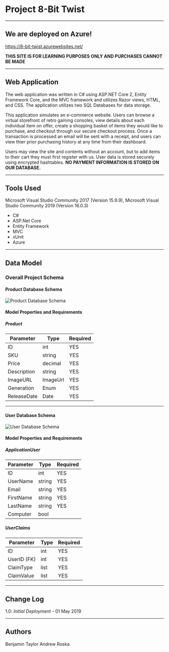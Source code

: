 
# Project 8-Bit Twist
---------------------------------
## We are deployed on Azure!

https://8-bit-twist.azurewebsites.net/

**THIS SITE IS FOR LEARNING PURPOSES ONLY AND PURCHASES CANNOT BE MADE**

---------------------------------
## Web Application
The web application was written in C# using ASP.NET Core 2, Entity Framework Core, and the MVC framework and utilizes Razor views, HTML, and CSS. The application utilizes two SQL Databases for data storage.

This application simulates an e-commerce website.  Users can browse a virtual storefront of retro gaming consoles, view details about each individual item on offer, create a shopping basket of items they would like to purchase, and checkout through our secure checkout process.  Once a transaction is processed an email will be sent with a receipt, and users can view thier prior purchasing history at any time from their dashboard.

Users may view the site and contents without an account, but to add items to their cart they must first register with us.  User data is stored securely using encrypted hashtables. **NO PAYMENT INFORMATION IS STORED ON OUR DATABASE.**

---------------------------------

## Tools Used
Microsoft Visual Studio Community 2017 (Version 15.9.9), Microsoft Visual Studio Community 2019 (Version 16.0.3)

- C#
- ASP.Net Core
- Entity Framework
- MVC
- xUnit
- Azure

---------------------------------

## Data Model

### Overall Project Schema

#### Product Database Schema
![Product Database Schema](/assets/img/8Bit-Twist_ProductDB.png)

#### Model Properties and Requirements

##### Product
| Parameter | Type | Required |
| --- | --- | --- |
| ID  | int | YES |
| SKU | string | YES |
| Price | decimal | YES |
| Description | string | YES |
| ImageURL | ImageUrl | YES |
| Generation | Enum | YES |
| ReleaseDate | Date | YES |

---------------------------

#### User Database Schema
![User Database Schema](/assets/img/8Bit-Twist_UserDB.png)

#### Model Properties and Requirements

##### ApplicationUser

| Parameter | Type | Required |
| --- | --- | --- |
| ID  | int | YES |
| UserName | string | YES |
| Email | string | YES |
| FirstName | string | YES |
| LastName | string | YES |
| Computer | bool |  |

##### UserClaims
| Parameter | Type | Required |
| --- | --- | --- |
| ID  | int | YES |
| UserID (FK) | int | YES |
| ClaimType | list | YES |
| ClaimValue | list | YES |

---------------------------

## Change Log
1.0: *Initial Deployment* - 01 May 2019

------------------------------

## Authors
Benjamin Taylor
Andrew Roska